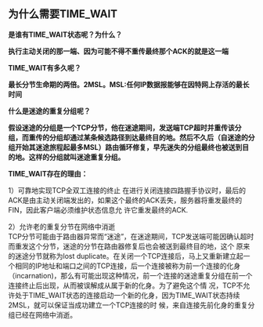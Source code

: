 

## 为什么需要TIME_WAIT

 **是谁有TIME_WAIT状态呢？为什么？**

​        **执行主动关闭的那一端、因为可能不得不重传最终那个ACK的就是这一端**

**TIME_WAIT有多久呢？**

​        **最长分节生命期的两倍。2MSL。MSL:任何IP数据报能够在因特网上存活的最长时间**

 **什么是迷途的重复分组呢？**

**假设迷途的分组是一个TCP分节，他在迷途期间，发送端TCP超时并重传该分组，而重传的分组却通过某条候选路径到达最终目的地。然后不久后（自迷途的分组开始其迷途旅程起最多MSL）路由循环修复，早先迷失的分组最终也被送到目的地。这样的分组就叫迷途重复分组。**



**TIME_WAIT存在的理由：**

1）可靠地实现TCP全双工连接的终止
    在进行关闭连接四路握手协议时，最后的ACK是由主动关闭端发出的，如果这个最终的ACK丢失，服务器将重发最终的FIN，因此客户端必须维护状态信息允 许它重发最终的ACK.

2）允许老的重复分节在网络中消逝  
    TCP分节可能由于路由器异常而“迷途”，在迷途期间，TCP发送端可能因确认超时而重发这个分节，迷途的分节在路由器修复后也会被送到最终目的地，这个 原来的迷途分节就称为lost duplicate。在关闭一个TCP连接后，马上又重新建立起一个相同的IP地址和端口之间的TCP连接，后一个连接被称为前一个连接的化身 （incarnation)，那么有可能出现这种情况，前一个连接的迷途重复分组在前一个连接终止后出现，从而被误解成从属于新的化身。为了避免这个情 况，TCP不允许处于TIME_WAIT状态的连接启动一个新的化身，因为TIME_WAIT状态持续2MSL，就可以保证当成功建立一个TCP连接的时 候，来自连接先前化身的重复分组已经在网络中消逝。

